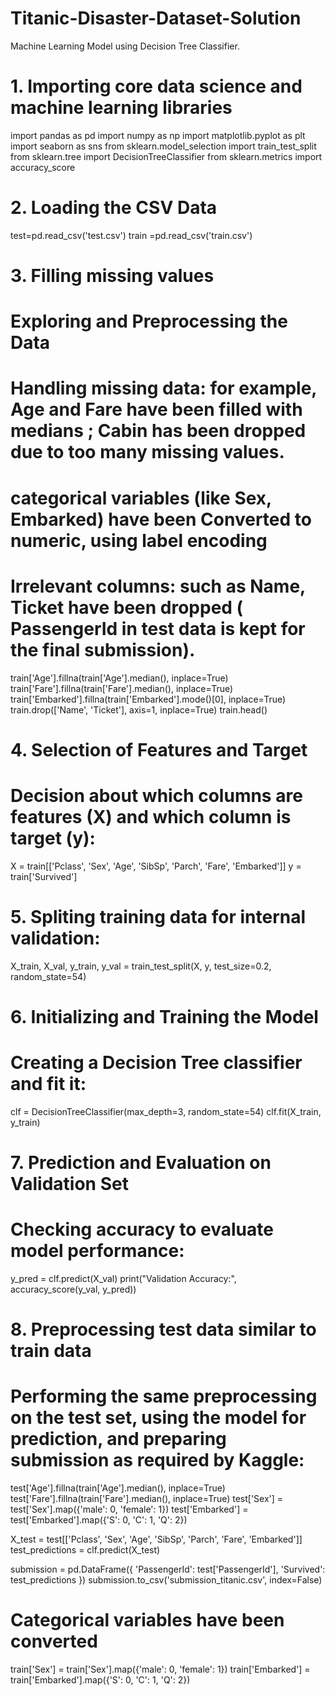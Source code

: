 # Titanic-Disaster-Dataset-Solution
Machine Learning Model using Decision Tree Classifier. 
# 1. Importing core data science and machine learning libraries
import pandas as pd
import numpy as np
import matplotlib.pyplot as plt
import seaborn as sns
from sklearn.model_selection import train_test_split
from sklearn.tree import DecisionTreeClassifier
from sklearn.metrics import accuracy_score

# 2. Loading the CSV Data
test=pd.read_csv('test.csv')
train =pd.read_csv('train.csv')

# 3. Filling missing values
# Exploring and Preprocessing the Data

# Handling missing data: for example, Age and Fare have been filled with medians ; Cabin has been dropped due to too many missing values.

# categorical variables (like Sex, Embarked) have been Converted to numeric, using label encoding

# Irrelevant columns: such as Name, Ticket have been dropped ( PassengerId in test data is kept for the final submission).
train['Age'].fillna(train['Age'].median(), inplace=True)
train['Fare'].fillna(train['Fare'].median(), inplace=True)
train['Embarked'].fillna(train['Embarked'].mode()[0], inplace=True)
train.drop(['Name', 'Ticket'], axis=1, inplace=True)
train.head()

# 4. Selection of Features and Target
# Decision about which columns are features (X) and which column is target (y):
X = train[['Pclass', 'Sex', 'Age', 'SibSp', 'Parch', 'Fare', 'Embarked']]
y = train['Survived']

# 5. Spliting training data for internal validation:
X_train, X_val, y_train, y_val = train_test_split(X, y, test_size=0.2, random_state=54)

# 6. Initializing and Training the Model
# Creating a Decision Tree classifier and fit it:
clf = DecisionTreeClassifier(max_depth=3, random_state=54)
clf.fit(X_train, y_train)

# 7. Prediction and Evaluation on Validation Set
# Checking accuracy to evaluate model performance:

y_pred = clf.predict(X_val)
print("Validation Accuracy:", accuracy_score(y_val, y_pred))

# 8. Preprocessing test data similar to train data
# Performing the same preprocessing on the test set, using the model for prediction, and preparing submission as required by Kaggle:
test['Age'].fillna(train['Age'].median(), inplace=True)
test['Fare'].fillna(train['Fare'].median(), inplace=True)
test['Sex'] = test['Sex'].map({'male': 0, 'female': 1})
test['Embarked'] = test['Embarked'].map({'S': 0, 'C': 1, 'Q': 2})

X_test = test[['Pclass', 'Sex', 'Age', 'SibSp', 'Parch', 'Fare', 'Embarked']]
test_predictions = clf.predict(X_test)

submission = pd.DataFrame({
    'PassengerId': test['PassengerId'],
    'Survived': test_predictions
})
submission.to_csv('submission_titanic.csv', index=False)
# Categorical variables have been converted
train['Sex'] = train['Sex'].map({'male': 0, 'female': 1})
train['Embarked'] = train['Embarked'].map({'S': 0, 'C': 1, 'Q': 2})
